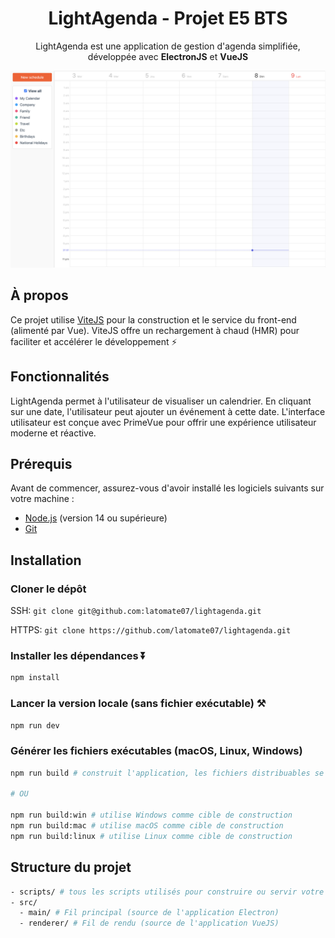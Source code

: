<div align="center"> 

# LightAgenda - Projet E5 BTS

LightAgenda est une application de gestion d'agenda simplifiée, développée avec **ElectronJS** et **VueJS**

</div>

<img width="794" alt="image" src="art/screen.png">

## À propos

Ce projet utilise [ViteJS](https://vitejs.dev) pour la construction et le service du front-end (alimenté par Vue). ViteJS offre un rechargement à chaud (HMR) pour faciliter et accélérer le développement ⚡

## Fonctionnalités

LightAgenda permet à l'utilisateur de visualiser un calendrier. En cliquant sur une date, l'utilisateur peut ajouter un événement à cette date. L'interface utilisateur est conçue avec PrimeVue pour offrir une expérience utilisateur moderne et réactive.

## Prérequis

Avant de commencer, assurez-vous d'avoir installé les logiciels suivants sur votre machine :

- [Node.js](https://nodejs.org/) (version 14 ou supérieure)
- [Git](https://git-scm.com/)

## Installation

### Cloner le dépôt

SSH:
`git clone git@github.com:latomate07/lightagenda.git`

HTTPS:
`git clone https://github.com/latomate07/lightagenda.git`

### Installer les dépendances ⏬

```bash
npm install
```

### Lancer la version locale (sans fichier exécutable) ⚒️

```bash
npm run dev
```

### Générer les fichiers exécutables (macOS, Linux, Windows)

```bash
npm run build # construit l'application, les fichiers distribuables se trouvent dans le dossier "dist"

# OU

npm run build:win # utilise Windows comme cible de construction
npm run build:mac # utilise macOS comme cible de construction
npm run build:linux # utilise Linux comme cible de construction
```

## Structure du projet

```bash
- scripts/ # tous les scripts utilisés pour construire ou servir votre application
- src/
  - main/ # Fil principal (source de l'application Electron)
  - renderer/ # Fil de rendu (source de l'application VueJS)
```